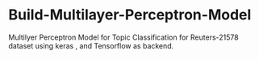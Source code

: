 # Build-Multilayer-Perceptron-Model
Multilyer Perceptron Model for Topic Classification for Reuters-21578 dataset using keras , and Tensorflow as backend.
